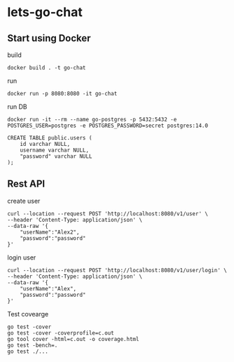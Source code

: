 # lets-go-chat

## Start using Docker

build

```
docker build . -t go-chat
```

run

```
docker run -p 8080:8080 -it go-chat
```

run DB

```
docker run -it --rm --name go-postgres -p 5432:5432 -e POSTGRES_USER=postgres -e POSTGRES_PASSWORD=secret postgres:14.0
```

```
CREATE TABLE public.users (
	id varchar NULL,
	username varchar NULL,
	"password" varchar NULL
);

```

## Rest API

create user

```
curl --location --request POST 'http://localhost:8080/v1/user' \
--header 'Content-Type: application/json' \
--data-raw '{
    "userName":"Alex2",
    "password":"password"
}'
```

login user

```
curl --location --request POST 'http://localhost:8080/v1/user/login' \
--header 'Content-Type: application/json' \
--data-raw '{
    "userName":"Alex",
    "password":"password"
}'
```

Test covearge
```
go test -cover
go test -cover -coverprofile=c.out
go tool cover -html=c.out -o coverage.html 
go test -bench=.
go test ./...
```
